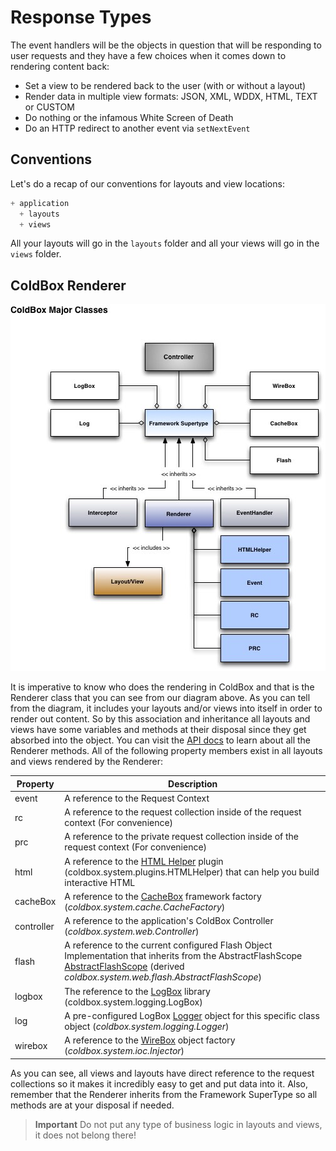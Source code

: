 # Response Types

The event handlers will be the objects in question that will be responding to user requests and they have a few choices when it comes down to rendering content back:

* Set a view to be rendered back to the user (with or without a layout) 
* Render data in multiple view formats: JSON, XML, WDDX, HTML, TEXT or CUSTOM
* Do nothing or the infamous White Screen of Death
* Do an HTTP redirect to another event via `setNextEvent`

## Conventions

Let's do a recap of our conventions for layouts and view locations:

```js
+ application
  + layouts
  + views
```

All your layouts will go in the `layouts` folder and all your views will go in the `views` folder.

## ColdBox Renderer

![](../images/ColdBoxMajorClasses.jpg)

It is imperative to know who does the rendering in ColdBox and that is the Renderer class that you can see from our diagram above. As you can tell from the diagram, it includes your layouts and/or views into itself in order to render out content. So by this association and inheritance all layouts and views have some variables and methods at their disposal since they get absorbed into the object. You can visit the [API docs](http://apidocs.ortussolutions.com/coldbox/current) to learn about all the Renderer methods. All of the following property members exist in all layouts and views rendered by the Renderer:


|Property|Description|
|--|--|
|event|A reference to the Request Context|
|rc|A reference to the request collection inside of the request context (For convenience)|
|prc|A reference to the private request collection inside of the request context (For convenience)|
|html|A reference to the [HTML Helper](http://wiki.coldbox.org/wiki/Plugins:HTMLHelper.cfm) plugin (coldbox.system.plugins.HTMLHelper) that can help you build interactive HTML|
|cacheBox|A reference to the [CacheBox](http://wiki.coldbox.org/wiki/CacheBox.cfm) framework factory (*coldbox.system.cache.CacheFactory*)|
|controller|A reference to the application's ColdBox Controller (*coldbox.system.web.Controller*)|
|flash|A reference to the current configured Flash Object Implementation that inherits from the AbstractFlashScope [AbstractFlashScope](http://www.coldbox.org/api) (derived *coldbox.system.web.flash.AbstractFlashScope*)|
|logbox|The reference to the [LogBox](http://wiki.coldbox.org/wiki/LogBox.cfm) library (coldbox.system.logging.LogBox)|
|log|A pre-configured LogBox [Logger](http://wiki.coldbox.org/wiki/LogBox.cfm) object for this specific class object (*coldbox.system.logging.Logger*)|
|wirebox|A reference to the [WireBox](http://wiki.coldbox.org/wiki/WireBox.cfm) object factory (*coldbox.system.ioc.Injector*)|

As you can see, all views and layouts have direct reference to the request collections so it makes it incredibly easy to get and put data into it. Also, remember that the Renderer inherits from the Framework SuperType so all methods are at your disposal if needed.

> **Important** Do not put any type of business logic in layouts and views, it does not belong there! 

